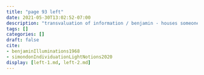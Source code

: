 ```yaml
---
title: "page 93 left"
date: 2021-05-30T13:02:52-07:00
description: "transvaluation of information / benjamin - houses someone has died in / living in a house no one has died in - houses as investments / places to live - things at scale individuate by historicity - simondon" 
tags: []
categories: []
draft: false
cite: 
- benjaminIlluminations1968
- simondonIndividuationLightNotions2020
display: [left-1.md, left-2.md]
---
```

